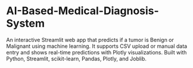 # AI-Based-Medical-Diagnosis-System
An interactive Streamlit web app that predicts if a tumor is Benign or Malignant using machine learning. It supports CSV upload or manual data entry and shows real-time predictions with Plotly visualizations. Built with Python, Streamlit, scikit-learn, Pandas, Plotly, and Joblib.
